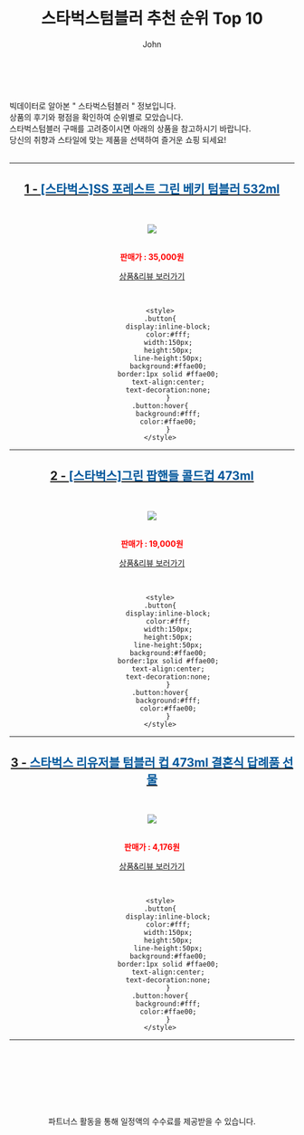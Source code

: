 ﻿---
layout: post
title:  "스타벅스텀블러 추천 순위 Top 10"
author: John
categories: [ 생활/건강 ]
tags: [ 스타벅스텀블러, 스타벅스텀블러가격, 스타벅스텀블러 도매, 스타벅스텀블러쿠폰, 스타벅스텀블러 종류, 스타벅스텀블러 할인, 스타벅스텀블러 추천, 스타벅스텀블러 직구, 스타벅스텀블러 정품, 스타벅스텀블러 빨대 ]
image: https://shopping-phinf.pstatic.net/main_2749647/27496470286.jpg 
description: "쿠팡에서 스타벅스텀블러 관련 상품으로 가장 고객 선호도가 높은 제품 중 하나입니다."
---

<br>
<br>
빅데이터로 알아본 " 스타벅스텀블러 " 정보입니다.
<br>
상품의 후기와 평점을 확인하여 순위별로 모았습니다.
<br>
스타벅스텀블러  구매를 고려중이시면 아래의 상품을 참고하시기 바랍니다.
<br>
당신의 취향과 스타일에 맞는 제품을 선택하여 즐거운 쇼핑 되세요!
<br><br>
<hr>
<p>
    
<center><h2><a href="https://oneany.shop/jM7Ezl" target="_blank"><b>1 - <font color='#01579B'>[스타벅스]SS 포레스트 그린 베키 텀블러 532ml</font></b></a></h2><br>

<a href="https://oneany.shop/jM7Ezl" target="_blank"><img src="https://shopping-phinf.pstatic.net/main_2749647/27496470286.jpg"></a><br><br>

<b><font color='#ff0000'>판매가 : 35,000원</font></b><br>

<a href="https://oneany.shop/jM7Ezl" target="_blank" class="button">상품&리뷰 보러가기</a><p><br>

        <style>
        .button{
            display:inline-block;
            color:#fff;
            width:150px;
            height:50px;
            line-height:50px;
            background:#ffae00;
            border:1px solid #ffae00;
            text-align:center;
            text-decoration:none;
            }
        .button:hover{
            background:#fff;
            color:#ffae00;
            }
        </style>

<hr>

<center><h2><a href="https://oneany.shop/ymId2B" target="_blank"><b>2 - <font color='#01579B'>[스타벅스]그린 팝핸들 콜드컵 473ml</font></b></a></h2><br>

<a href="https://oneany.shop/ymId2B" target="_blank"><img src="https://shopping-phinf.pstatic.net/main_2715410/27154106376.jpg"></a><br><br>

<b><font color='#ff0000'>판매가 : 19,000원</font></b><br>

<a href="https://oneany.shop/ymId2B" target="_blank" class="button">상품&리뷰 보러가기</a><p><br>

        <style>
        .button{
            display:inline-block;
            color:#fff;
            width:150px;
            height:50px;
            line-height:50px;
            background:#ffae00;
            border:1px solid #ffae00;
            text-align:center;
            text-decoration:none;
            }
        .button:hover{
            background:#fff;
            color:#ffae00;
            }
        </style>

<hr>

<center><h2><a href="https://oneany.shop/pCmCz0" target="_blank"><b>3 - <font color='#01579B'>스타벅스 리유저블 텀블러 컵 473ml 결혼식 답례품 선물</font></b></a></h2><br>

<a href="https://oneany.shop/pCmCz0" target="_blank"><img src="https://imgc.1300k.com/aaaaaib/goods/215025/68/215025686717.jpg?3"></a><br><br>

<b><font color='#ff0000'>판매가 : 4,176원</font></b><br>

<a href="https://oneany.shop/pCmCz0" target="_blank" class="button">상품&리뷰 보러가기</a><p><br>

        <style>
        .button{
            display:inline-block;
            color:#fff;
            width:150px;
            height:50px;
            line-height:50px;
            background:#ffae00;
            border:1px solid #ffae00;
            text-align:center;
            text-decoration:none;
            }
        .button:hover{
            background:#fff;
            color:#ffae00;
            }
        </style>

<hr>

<br><br><br><br><br><br><br>
파트너스 활동을 통해 일정액의 수수료를 제공받을 수 있습니다.

